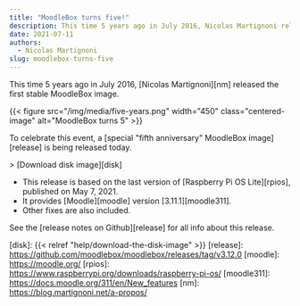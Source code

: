 ```yaml
---
title: "MoodleBox turns five!"
description: This time 5 years ago in July 2016, Nicolas Martignoni released the first stable MoodleBox image.
date: 2021-07-11
authors:
  - Nicolas Martignoni
slug: moodlebox-turns-five
---
```


This time 5 years ago in July 2016, [Nicolas Martignoni][nm] released the first stable MoodleBox image.

{{< figure src="/img/media/five-years.png" width="450" class="centered-image" alt="MoodleBox turns 5" >}}

To celebrate this event, a [special "fifth anniversary" MoodleBox image][release] is being released today.

&gt; [Download disk image][disk]

  - This release is based on the last version of [Raspberry Pi OS Lite][rpios], published on May 7, 2021.
  - It provides [Moodle][moodle] version [3.11.1][moodle311].
  - Other fixes are also included.

See the [release notes on Github][release] for all info about this release.

 [disk]: {{< relref "help/download-the-disk-image" >}}
 [release]: https://github.com/moodlebox/moodlebox/releases/tag/v3.12.0
 [moodle]: https://moodle.org/
 [rpios]: https://www.raspberrypi.org/downloads/raspberry-pi-os/
 [moodle311]: https://docs.moodle.org/311/en/New_features
 [nm]: https://blog.martignoni.net/a-propos/

